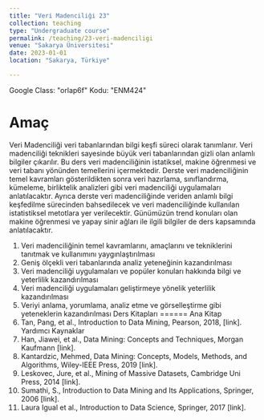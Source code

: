 ```yaml
---
title: "Veri Madenciliği 23"
collection: teaching
type: "Undergraduate course"
permalink: /teaching/23-veri-madenciligi
venue: "Sakarya Üniversitesi"
date: 2023-01-01
location: "Sakarya, Türkiye"

---
```


Google Class: "orlap6f"
Kodu: "ENM424"

Amaç
======
Veri Madenciliği veri tabanlarından bilgi keşfi süreci olarak tanımlanır. Veri madenciliği teknikleri sayesinde büyük veri tabanlarından gizli olan anlamlı bilgiler çıkarılır. Bu ders  veri madenciliğinin istatiksel, makine öğrenmesi ve veri tabanı yönünden temellerini içermektedir. Derste veri madenciliğinin temel kavramları gösterildikten sonra veri hazırlama, sınıflandırma, kümeleme, birliktelik analizleri gibi veri madenciliği uygulamaları anlatılacaktır. Ayrıca derste veri madenciliğinde veriden anlamlı bilgi keşfedilme sürecinden bahsedilecek ve veri madenciliğinde kullanılan istatistiksel metotlara yer verilecektir. Günümüzün trend konuları olan makine öğrenmesi ve yapay sinir ağları ile ilgili bilgiler de ders kapsamında anlatılacaktır.
1.	Veri madenciliğinin temel kavramlarını, amaçlarını ve tekniklerini tanıtmak ve kullanımını yaygınlaştırılması
2.	Geniş ölçekli veri tabanlarında analiz yeteneğinin kazandırılması
3.	Veri madenciliği uygulamaları ve popüler konuları hakkında bilgi ve yeterlilik kazandırılması
4.	Veri madenciliği uygulamaları geliştirmeye yönelik yeterlilik kazandırılması
5.	Veriyi anlama, yorumlama, analiz etme ve görselleştirme gibi yeteneklerin kazandırılması
Ders Kitapları
======
Ana Kitap
1.	Tan, Pang, et al., Introduction to Data Mining, Pearson, 2018, [link].
Yardımcı Kaynaklar
1.	Han, Jiawei, et al., Data Mining: Concepts and Techniques, Morgan Kaufmann [link].
2.	Kantardzic, Mehmed, Data Mining: Concepts, Models, Methods, and Algorithms, Wiley-IEEE Press, 2019 [link].
3.	Leskovec, Jure, et al., Mining of Massive Datasets, Cambridge Uni Press, 2014 [link].
4.	Sumathi, S., Introduction to Data Mining and Its Applications, Springer, 2006 [link].
5.	Laura Igual et al., Introduction to Data Science, Springer, 2017 [link].